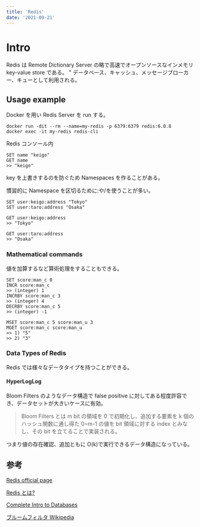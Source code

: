 ```yaml
---
title: 'Redis'
date: '2021-09-21'
---
```


# Intro

Redis は Remote Dictionary Server の略で高速でオープンソースなインメモリ key-value store である。
"
データベース、キャッシュ、メッセージブローカー、キューとして利用される。

## Usage example

Docker を用い Redis Server を run する。

```console
docker run -dit --rm --name=my-redis -p 6379:6379 redis:6.0.8
docker exec -it my-redis redis-cli
```

Redis コンソール内

```console
SET name "keigo"
GET name
>> "keigo"
```

key を上書きするのを防ぐため Namespaces を作ることがある。

慣習的に Namespace を区切るために:や/を使うことが多い。

```console
SET user:keigo:address "Tokyo"
SET user:taro:address "Osaka"

GET user:keigo:address
>> "Tokyo"

GET user:taro:address
>> "Osaka"
```

### Mathematical commands

値を加算するなど算術処理をすることもできる。

```console
SET score:man_c 0
INCR score:man_c
>> (integer) 1
INCRBY score:man_c 3
>> (integer) 4
DECRBY score:man_c 5
>> (integer) -1

MSET score:man_c 5 score:man_u 3
MGET score:man_c score:man_u
>> 1) "5"
>> 2) "3"
```

### Data Types of Redis

Redis では様々なデータタイプを持つことができる。

#### HyperLogLog

Bloom Filters のようなデータ構造で false positive に対してある程度許容でき、データセットが大きいケースに有効。

> Bloom Filters とは m bit の領域を 0 で初期化し、追加する要素を k 個のハッシュ関数に通し得た 0~m-1 の値を bit 領域に対する index とみなし、その bit を立てることで実装される。

つまり値の存在確認、追加ともに O(k)で実行できるデータ構造になっている。

## 参考

[Redis official page](https://redis.io/)

[Redis とは?](https://aws.amazon.com/jp/redis/)

[Complete Intro to Databases](https://frontendmasters.com/courses/databases/key-value-store-databases/)

[ブルームフィルタ Wikipedia](https://ja.wikipedia.org/wiki/%E3%83%96%E3%83%AB%E3%83%BC%E3%83%A0%E3%83%95%E3%82%A3%E3%83%AB%E3%82%BF)
